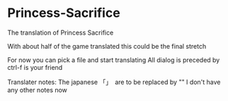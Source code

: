 # Princess-Sacrifice
The translation of Princess Sacrifice

With about half of the game translated this could be the final stretch 

For now you can pick a file and start translating 
All dialog is preceded by <EventArg Type="CharString" ExtraData="50">
ctrl-f is your friend


Translater notes:
The japanese 「」　are to be replaced by "" 
I don't have any other notes now
